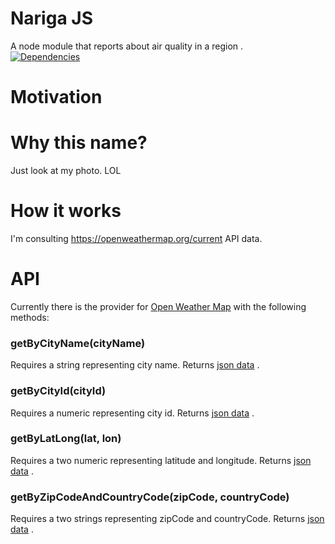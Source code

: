 # Nariga JS
A node module that reports about air quality in a region .  
[![Dependencies](https://david-dm.org/yanmagale/narigajs.svg)](https://david-dm.org/yanmagale/narigajs.svg)


# Motivation


# Why this name?
Just look at my photo. LOL


# How it works
I'm consulting https://openweathermap.org/current API data.


# API
Currently there is the provider for [Open Weather Map](https://openweathermap.org/) with the following methods:


### getByCityName(cityName)
Requires a string representing city name.
Returns [json data](https://openweathermap.org/current#name) .
  
### getByCityId(cityId)
Requires a numeric representing city id.
Returns [json data](https://openweathermap.org/current#cityid) .
  
### getByLatLong(lat, lon)
Requires a two numeric representing latitude and longitude.
Returns [json data](https://openweathermap.org/current#geo) .  

### getByZipCodeAndCountryCode(zipCode, countryCode)
Requires a two strings representing zipCode and countryCode.
Returns [json data](https://openweathermap.org/current#zip) .